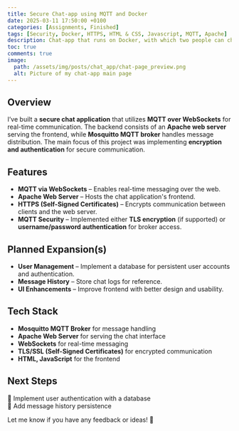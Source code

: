 ```yaml
---
title: Secure Chat-app using MQTT and Docker
date: 2025-03-11 17:50:00 +0100
categories: [Assignments, Finished]
tags: [Security, Docker, HTTPS, HTML & CSS, Javascript, MQTT, Apache]     # TAG names should always be lowercase
description: Chat-app that runs on Docker, with which two people can chat with MQTT
toc: true
comments: true
image:
  path: /assets/img/posts/chat_app/chat-page_preview.png
  alt: Picture of my chat-app main page
---
```


## Overview
I’ve built a **secure chat application** that utilizes **MQTT over WebSockets** for real-time communication. The backend consists of an **Apache web server** serving the frontend, while **Mosquitto MQTT broker** handles message distribution. The main focus of this project was implementing **encryption and authentication** for secure communication.

## Features
- **MQTT via WebSockets** – Enables real-time messaging over the web.
- **Apache Web Server** – Hosts the chat application's frontend.
- **HTTPS (Self-Signed Certificates)** – Encrypts communication between clients and the web server.
- **MQTT Security** – Implemented either **TLS encryption** (if supported) or **username/password authentication** for broker access.

## Planned Expansion(s)
- **User Management** – Implement a database for persistent user accounts and authentication.
- **Message History** – Store chat logs for reference.
- **UI Enhancements** – Improve frontend with better design and usability.

## Tech Stack
- **Mosquitto MQTT Broker** for message handling
- **Apache Web Server** for serving the chat interface
- **WebSockets** for real-time messaging
- **TLS/SSL (Self-Signed Certificates)** for encrypted communication
- **HTML, JavaScript** for the frontend

## Next Steps
🔧 Implement user authentication with a database <br>
🔧 Add message history persistence

Let me know if you have any feedback or ideas! 🚀
